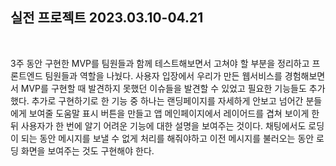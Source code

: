 ## 실전 프로젝트 2023.03.10-04.21

<br />

3주 동안 구현한 MVP를 팀원들과 함께 테스트해보면서 고쳐야 할 부분을 정리하고 프론트엔드 팀원들과 역할을 나눴다. 사용자 입장에서 우리가 만든 웹서비스를 경험해보면서 MVP를 구현할 때 발견하지 못했던 이슈들을 발견할 수 있었고 필요한 기능들도 추가했다. 추가로 구현하기로 한 기능 중 하나는 랜딩페이지를 자세하게 안보고 넘어간 분들에게 보여줄 도움말 표시 버튼을 만들고 앱 메인페이지에서 레이어드를 겹쳐 보이게 한 뒤 사용자가 한 번에 알기 어려운 기능에 대한 설명을 보여주는 것이다. 채팅에서도 로딩이 되는 동안 메시지를 보낼 수 없게 처리를 해줘야하고 이전 메시지를 불러오는 동안 로딩 화면을 보여주는 것도 구현해야 한다.
